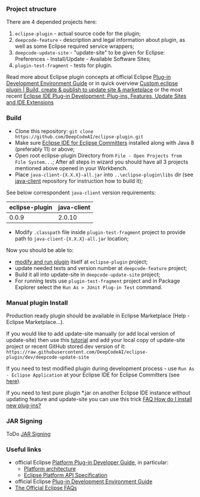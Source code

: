 ### Project structure
There are 4 depended projects here:
1. `eclipse-plugin` - actual source code for the plugin;
2. `deepcode-feature` - description and legal information about plugin, as well as some Eclipse required service wrappers;
3. `deepcode-update-site` - "update-site" to be given for Eclipse: Preferences - Install/Update - Available Software Sites;
4. `plugin-test-fragment` - tests for plugin.

Read more about Eclipse plugin concepts at official Eclipse [Plug-in Development Environment Guide](https://help.eclipse.org/2020-06/index.jsp?nav=%2F4_1) or in quick overview [Custom eclipse plugin | Build, create & publish to update site & marketplace](https://itsallbinary.com/custom-eclipse-plugin-build-create-publish-to-update-site-marketplace-good-for-beginners/) or the most recent [Eclipse IDE Plug-in Development: Plug-ins, Features, Update Sites and IDE Extensions](https://www.vogella.com/tutorials/EclipsePlugin/article.html)

### Build

- Clone this repository: `git clone https://github.com/DeepCodeAI/eclipse-plugin.git` 
- Make sure [Eclipse IDE for Eclipse Committers](https://www.eclipse.org/downloads/packages/release/2020-06/r/eclipse-ide-eclipse-committers) installed along with Java 8 (preferably 11) or above;
- Open root eclipse-plugin Directory from `File - Open Projects from File System...`; After all steps in wizard you should have all 3 projects mentioned above opened in your Workbench.
- Place `java-client-{X.X.X}-all.jar` into `..\eclipse-plugin\libs` dir (see [java-client](https://github.com/DeepCodeAI/java-client) repository for instruction how to build it);

See below correspondent `java-client` version requirements:

| eclipse-plugin   | java-client |
|------------------|-------------|
| 0.0.9            | 2.0.10      |

- Modify `.classpath` file inside `plugin-test-fragment` project to provide path to `java-client-{X.X.X}-all.jar` location;

Now you should be able to:
  * [modify and run plugin](https://www.vogella.com/tutorials/EclipsePlugin/article.html#runtimeeclipse_starting) itself at `eclipse-plugin` project; 
  * update needed texts and version number at `deepcode-feature` project; 
  * Build it all into update-site in `deepcode-update-site` project;
  * For running tests use `plugin-test-fragment` project and in Package Explorer select the `Run As > JUnit Plug-in Test` command.

### Manual plugin Install
Production ready plugin should be available in Eclipse Marketplace (Help - Eclipse Marketplace...).

If you would like to add update-site manually (or add local version of update-site) then use this [tutorial](https://marketplace.eclipse.org/content/eclipse-java-development-tools-0/help) and add your local copy of update-site project or recent GitHub stored dev version of it: `https://raw.githubusercontent.com/DeepCodeAI/eclipse-plugin/dev/deepcode-update-site`

If you need to test modified plugin during development process - use `Run As - Eclipse Application` at your Eclipse IDE for Eclipse Committers (see [here](https://www.vogella.com/tutorials/EclipsePlugin/article.html#runtimeeclipse_starting)).

If you need to test pure plugin *.jar on another Eclipse IDE instance without updating feature and update-site you can use this trick [FAQ How do I install new plug-ins?](https://wiki.eclipse.org/FAQ_How_do_I_install_new_plug-ins%3F)

### JAR Signing

ToDo [JAR Signing](https://wiki.eclipse.org/JAR_Signing)

### Useful links

- official Eclipse [Platform Plug-in Developer Guide](https://help.eclipse.org/2020-06/index.jsp?nav=%2F2), in particular:
  * [Platform architecture](https://help.eclipse.org/2020-06/index.jsp?topic=%2Forg.eclipse.platform.doc.isv%2Fguide%2Farch.htm&cp%3D2_0_1)
  * [Eclipse Platform API Specification](https://help.eclipse.org/2020-06/index.jsp?topic=%2Forg.eclipse.platform.doc.isv%2Freference%2Fapi%2Findex.html)
- official Eclipse [Plug-in Development Environment Guide](https://help.eclipse.org/2020-06/index.jsp?nav=%2F4)
- [The Official Eclipse FAQs](https://wiki.eclipse.org/The_Official_Eclipse_FAQs)


